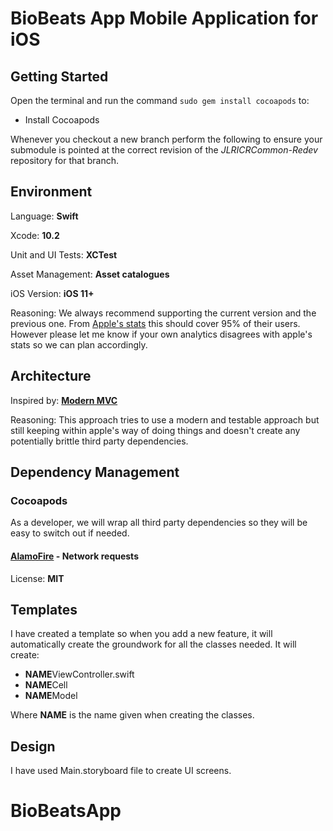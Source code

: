 # BioBeats App Mobile Application for iOS

## Getting Started

Open the terminal and run the command  `sudo gem install cocoapods` to:

- Install Cocoapods

Whenever you checkout a new branch perform the following to ensure your submodule is pointed at the correct revision of the *JLRICRCommon-Redev* repository for that branch.


## Environment

Language: **Swift**

Xcode: **10.2**

Unit and UI Tests: **XCTest**

Asset Management: **Asset catalogues**

iOS Version: **iOS 11+**

Reasoning: We always recommend supporting the current version and the previous one. From [Apple's stats](https://developer.apple.com/support/app-store/) this should cover 95% of their users. However please let me know if your own analytics disagrees with apple's stats so we can plan accordingly.


## Architecture

Inspired by: [**Modern MVC**](https://www.raywenderlich.com/132662/mvc-in-ios-a-modern-approach)

Reasoning: This approach tries to use a modern and testable approach but still keeping within apple's way of doing things and doesn't create any potentially brittle third party dependencies. 


## Dependency Management

### Cocoapods

As a developer, we will wrap all third party dependencies so they will be easy to switch out if needed.

#### [AlamoFire](https://github.com/Alamofire/Alamofire) - Network requests
License: **MIT**


## Templates

I have created a template so when you add a new feature, it will automatically create the groundwork for all the classes needed. It will create:

- **NAME**ViewController.swift
- **NAME**Cell
- **NAME**Model

Where **NAME** is the name given when creating the classes.


## Design

I have used Main.storyboard file to create UI screens.
# BioBeatsApp

